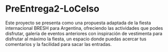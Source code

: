 # PreEntrega2-LoCelso
 Este proyecto se presenta como una propuesta adaptada de la fiesta internacional BRESH para Argentina, ofreciendo las actividades que podes disfrutar, galería de eventos anteriores con inspiración de vestimenta para disfrutar al máximo la fiesta, un espacio donde puedas acercar tus comentarios y la facilidad para sacar las entradas.
